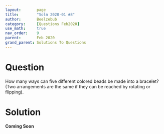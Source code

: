 ```yaml
---
layout:       page
title:        "Soln 2020-01 #8"
author:       Beelzebub
category:     [Questions Feb2020]
use_math:     true
nav_order:    9
parent:       Feb 2020
grand_parent: Solutions To Questions
---
```


# Question

How many ways can five different colored beads be made into a bracelet? (Two arrangements are the same if they can be reached by rotating or flipping).


# Solution

**Coming Soon**
